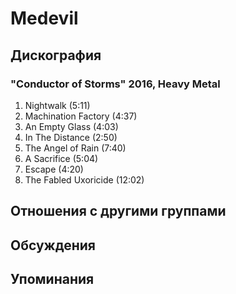 # Medevil



## Дискография

### "Conductor of Storms" 2016, Heavy Metal

1. Nightwalk (5:11)
2. Machination Factory (4:37)
3. An Empty Glass (4:03)
4. In The Distance (2:50)
5. The Angel of Rain (7:40)
6. A Sacrifice (5:04)
7. Escape (4:20)
8. The Fabled Uxoricide (12:02)


## Отношения с другими группами


## Обсуждения


## Упоминания

